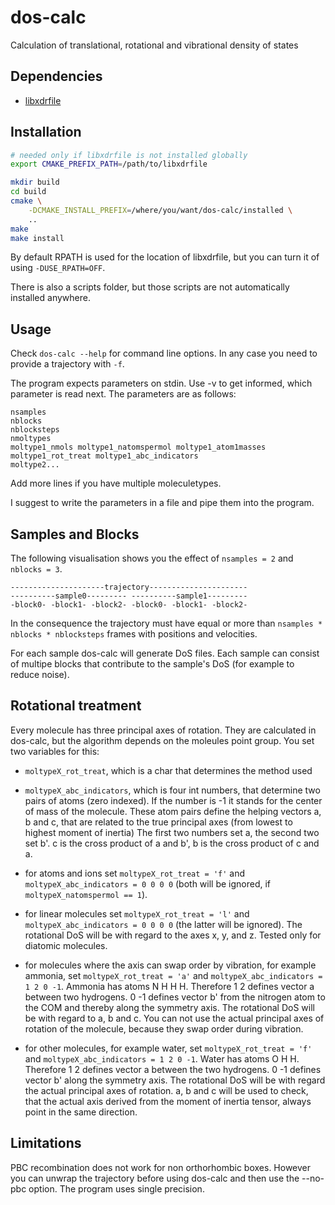 # dos-calc

Calculation of translational, rotational and vibrational density of states

## Dependencies

- [libxdrfile](https://github.com/wesbarnett/libxdrfile) 

## Installation

```bash
# needed only if libxdrfile is not installed globally
export CMAKE_PREFIX_PATH=/path/to/libxdrfile 

mkdir build
cd build
cmake \
    -DCMAKE_INSTALL_PREFIX=/where/you/want/dos-calc/installed \
    ..
make
make install
```

By default RPATH is used for the location of libxdrfile, but you can turn it of using `-DUSE_RPATH=OFF`.

There is also a scripts folder, but those scripts are not automatically installed anywhere.

## Usage

Check `dos-calc --help` for command line options.
In any case you need to provide a trajectory with `-f`.

The program expects parameters on stdin. Use -v to get informed, which parameter is read next.
The parameters are as follows:
```
nsamples
nblocks
nblocksteps
nmoltypes
moltype1_nmols moltype1_natomspermol moltype1_atom1masses moltype1_rot_treat moltype1_abc_indicators
moltype2...
```

Add more lines if you have multiple moleculetypes.

I suggest to write the parameters in a file and pipe them into the program.

## Samples and Blocks

The following visualisation shows you the effect of `nsamples = 2` and `nblocks = 3`.

```
---------------------trajectory----------------------
----------sample0--------- ----------sample1---------
-block0- -block1- -block2- -block0- -block1- -block2-
```
In the consequence the trajectory must have equal or more than `nsamples * nblocks * nblocksteps` frames with positions and velocities.

For each sample dos-calc will generate DoS files. Each sample can consist of multipe blocks that contribute to the sample's DoS (for example to reduce noise).

## Rotational treatment

Every molecule has three principal axes of rotation.
They are calculated in dos-calc, but the algorithm depends on the moleules point group.
You set two variables for this:
* `moltypeX_rot_treat`, which is a char that determines the method used
* `moltypeX_abc_indicators`, which is four int numbers, that determine two pairs of atoms (zero indexed).
  If the number is -1 it stands for the center of mass of the molecule.
  These atom pairs define the helping vectors a, b and c, that are related to the true principal axes (from lowest to highest moment of inertia)
  The first two numbers set a, the second two set b'. c is the cross product of a and b', b is the cross product of c and a.

* for atoms and ions set `moltypeX_rot_treat = 'f'` and `moltypeX_abc_indicators = 0 0 0 0` (both will be ignored, if `moltypeX_natomspermol == 1`).
* for linear molecules set `moltypeX_rot_treat = 'l'` and `moltypeX_abc_indicators = 0 0 0 0` (the latter will be ignored).
  The rotational DoS will be with regard to the axes x, y, and z.
  Tested only for diatomic molecules.
* for molecules where the axis can swap order by vibration, for example ammonia, set `moltypeX_rot_treat = 'a'` and `moltypeX_abc_indicators = 1 2 0 -1`.
  Ammonia has atoms N H H H. Therefore 1 2 defines vector a between two hydrogens. 0 -1 defines vector b' from the nitrogen atom to the COM and thereby along the symmetry axis.
  The rotational DoS will be with regard to a, b and c.
  You can not use the actual principal axes of rotation of the molecule, because they swap order during vibration.
* for other molecules, for example water, set `moltypeX_rot_treat = 'f'` and `moltypeX_abc_indicators = 1 2 0 -1`.
  Water has atoms O H H. Therefore 1 2 defines vector a between the two hydrogens. 0 -1 defines vector b' along the symmetry axis.
  The rotational DoS will be with regard the actual principal axes of rotation.
  a, b and c will be used to check, that the actual axis derived from the moment of inertia tensor, always point in the same direction.

## Limitations

PBC recombination does not work for non orthorhombic boxes. However you can unwrap the trajectory before using dos-calc and then use the --no-pbc option.
The program uses single precision.
